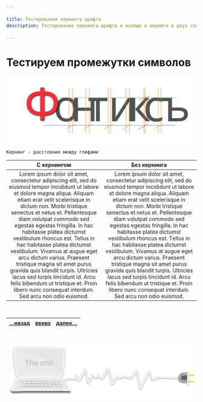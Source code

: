 ```yaml
---

title: Тестирование кернинга шрифта
description: Тестирование кернинга шрифта и вообще о керниге в двух словах

---
```


<div class="navi"><nav id="navi"><!-- js --></nav></div>

# Тестируем промежутки символов

<span id="az1-img" class="img" onclick="imgResize()">![img](assets/svg/kerning.svg)</span>

	Кернинг - расстояние между глифами

|С кернингом | Без кернинга |
|:---:|:---:|
|<span id="default-kern">Lorem ipsum dolor sit amet, consectetur adipiscing elit, sed do eiusmod tempor incididunt ut labore et dolore magna aliqua. Aliquam etiam erat velit scelerisque in dictum non. Morbi tristique senectus et netus et. Pellentesque diam volutpat commodo sed egestas egestas fringilla. In hac habitasse platea dictumst vestibulum rhoncus est. Tellus in hac habitasse platea dictumst vestibulum. Vivamus at augue eget arcu dictum varius. Praesent tristique magna sit amet purus gravida quis blandit turpis. Ultricies lacus sed turpis tincidunt id. Arcu felis bibendum ut tristique et. Proin libero nunc consequat interdum. Sed arcu non odio euismod.</span>|<span onclick="kern()" id="kern" style="cursor: col-resize; font-kerning: none">Lorem ipsum dolor sit amet, consectetur adipiscing elit, sed do eiusmod tempor incididunt ut labore et dolore magna aliqua. Aliquam etiam erat velit scelerisque in dictum non. Morbi tristique senectus et netus et. Pellentesque diam volutpat commodo sed egestas egestas fringilla. In hac habitasse platea dictumst vestibulum rhoncus est. Tellus in hac habitasse platea dictumst vestibulum. Vivamus at augue eget arcu dictum varius. Praesent tristique magna sit amet purus gravida quis blandit turpis. Ultricies lacus sed turpis tincidunt id. Arcu felis bibendum ut tristique et. Proin libero nunc consequat interdum. Sed arcu non odio euismod.</span>|

<br>

|[…назад](tako-type.md)|[вверх](#)|[далее…](vedi-documents.md)|
|:---|:---:|:---|

<br>

<span id="comp-end-img" class="img" onclick="imgResize()">![img](assets/svg/comp-end.svg)</span>

<script src="assets/js/navi.js"></script>
